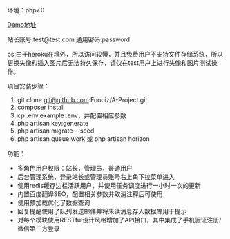 <p>环境：php7.0</p>

[Demo地址](http://a-foo.herokuapp.com/)
<p>站长账号:test@test.com 通用密码:password</p>
ps:由于heroku在境外，所以访问较慢，并且免费用户不支持文件存储系统，所以更换头像和插入图片后无法持久保存，请仅在test用户上进行头像和图片测试操作。

项目安装步骤：
1. git clone git@github.com:Foooiz/A-Project.git
2. composer install
3. cp .env.example .env，并配置相应参数
4. php artisan key:generate
5. php artisan migrate --seed
6. php artisan queue:work 或 php artisan horizon

功能：
- 多角色用户权限：站长，管理员，普通用户
- 后台管理系统，登录站长或管理员账号右上角下拉菜单进入
- 使用redis缓存边栏活跃用户，并使用任务调度进行一小时一次的更新
- 内置百度翻译SEO，配置相关参数并取消注释后可使用
- 使用预加载优化了数据查询
- 回复提醒使用了队列发送邮件并将未读消息存入数据库用于提示
- 对每个模块使用RESTful设计风格增加了API接口，其中集成了手机验证注册/微信第三方登录
